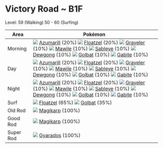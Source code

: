 # Victory Road ~ B1F
Level: 59 (Walking) 50 - 60 (Surfing)

Area       | Pokémon
---        | ---
Morning    | ![][184]  [Azumarill] (20%) ![][419]  [Floatzel] (20%) ![][075]  [Graveler] (10%)  ![][303]  [Mawile] (10%) ![][302]  [Sableye] (10%) ![][087]  [Dewgong] (10%)  ![][042]  [Golbat] (10%) ![][444]  [Gabite] (10%)
Day        | ![][184]  [Azumarill] (20%) ![][419]  [Floatzel] (20%) ![][075]  [Graveler] (10%)  ![][303]  [Mawile] (10%) ![][302]  [Sableye] (10%) ![][087]  [Dewgong] (10%)  ![][042]  [Golbat] (10%) ![][444]  [Gabite] (10%)
Night      | ![][184]  [Azumarill] (20%) ![][419]  [Floatzel] (20%) ![][075]  [Graveler] (10%)  ![][303]  [Mawile] (10%) ![][302]  [Sableye] (10%) ![][087]  [Dewgong] (10%)  ![][042]  [Golbat] (10%) ![][444]  [Gabite] (10%)
Surf       | ![][419]  [Floatzel] (65%) ![][042]  [Golbat] (35%)
Old Rod    | ![][129]  [Magikarp] (100%)
Good Rod   | ![][129]  [Magikarp] (100%)
Super Rod  | ![][130]  [Gyarados] (100%)


[Golbat]: /pokemon_changes/042/
[Graveler]: /pokemon_changes/075/
[Dewgong]: /pokemon_changes/087/
[Magikarp]: /pokemon_changes/129/
[Gyarados]: /pokemon_changes/130/
[Azumarill]: /pokemon_changes/184/
[Sableye]: /pokemon_changes/302/
[Mawile]: /pokemon_changes/303/
[Floatzel]: /pokemon_changes/419/
[Gabite]: /pokemon_changes/444/
[042]: /img/pokemon/042.png
[075]: /img/pokemon/075.png
[087]: /img/pokemon/087.png
[129]: /img/pokemon/129.png
[130]: /img/pokemon/130.png
[184]: /img/pokemon/184.png
[302]: /img/pokemon/302.png
[303]: /img/pokemon/303.png
[419]: /img/pokemon/419.png
[444]: /img/pokemon/444.png
